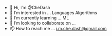 - 👋 Hi, I’m @CheDash
- 👀 I’m interested in ... Languages Algorithms 
- 🌱 I’m currently learning ... ML
- 💞️ I’m looking to collaborate on ... 
- 📫 How to reach me ... i.m.che.dash@gmail.com

<!---
CheDash/CheDash is a ✨ special ✨ repository because its `README.md` (this file) appears on your GitHub profile.
You can click the Preview link to take a look at your changes.
--->
